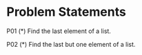 # Problem Statements

P01 (*) Find the last element of a list. 

P02 (*) Find the last but one element of a list.
